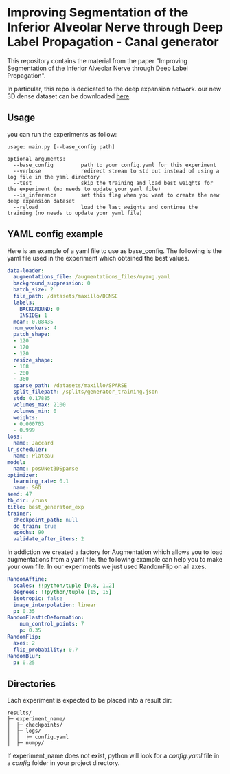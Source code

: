 # Improving Segmentation of the Inferior Alveolar Nerve through Deep Label Propagation - Canal generator

This repository contains the material from the paper "Improving Segmentation of the Inferior Alveolar Nerve through Deep Label Propagation".

In particular, this repo is dedicated to the deep expansion network.
our new 3D dense dataset can be downloaded [here](https://ditto.ing.unimore.it/maxillo/dataset/).

## Usage
you can run the experiments as follow:
```
usage: main.py [--base_config path]

optional arguments:
  --base_config         path to your config.yaml for this experiment
  --verbose             redirect stream to std out instead of using a log file in the yaml directory
  --test                skip the training and load best weights for the experiment (no needs to update your yaml file)
  --is_inference        set this flag when you want to create the new deep expansion dataset
  --reload              load the last weights and continue the training (no needs to update your yaml file)
```

## YAML config example
Here is an example of a yaml file to use as base_config. The following is the yaml file used in the experiment which obtained the best values.

```yaml
data-loader:
  augmentations_file: /augmentations_files/myaug.yaml
  background_suppression: 0
  batch_size: 2
  file_path: /datasets/maxillo/DENSE
  labels:
    BACKGROUND: 0
    INSIDE: 1
  mean: 0.08435
  num_workers: 4
  patch_shape:
  - 120
  - 120
  - 120
  resize_shape:
  - 168
  - 280
  - 360
  sparse_path: /datasets/maxillo/SPARSE
  split_filepath: /splits/generator_training.json
  std: 0.17885
  volumes_max: 2100
  volumes_min: 0
  weights:
  - 0.000703
  - 0.999
loss:
  name: Jaccard
lr_scheduler:
  name: Plateau
model:
  name: posUNet3DSparse
optimizer:
  learning_rate: 0.1
  name: SGD
seed: 47
tb_dir: /runs
title: best_generator_exp
trainer:
  checkpoint_path: null
  do_train: true
  epochs: 90
  validate_after_iters: 2
```

In addiction we created a factory for Augmentation which allows you to load augmentations from a yaml file.
the following example can help you to make your own file. In our experiments we just used RandomFlip on all axes.

```yaml
RandomAffine:
  scales: !!python/tuple [0.8, 1.2]
  degrees: !!python/tuple [15, 15]
  isotropic: false
  image_interpolation: linear
  p: 0.35
RandomElasticDeformation:
    num_control_points: 7
    p: 0.35
RandomFlip:
  axes: 2
  flip_probability: 0.7
RandomBlur:
  p: 0.25
```

## Directories
Each experiment is expected to be placed into a result dir:

```
results/
├─ experiment_name/
│  ├─ checkpoints/
│  ├─ logs/
│  │  ├─ config.yaml
│  ├─ numpy/

```
If experiment_name does not exist, python will look for a *config.yaml* file in a *config* folder in your project directory.
